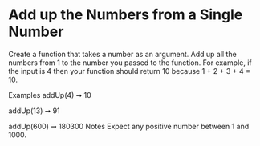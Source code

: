# Add up the Numbers from a Single Number

Create a function that takes a number as an argument. Add up all the numbers from 1 to the number you passed to the function. For example, if the input is 4 then your function should return 10 because 1 + 2 + 3 + 4 = 10.

Examples
addUp(4) ➞ 10

addUp(13) ➞ 91

addUp(600) ➞ 180300
Notes
Expect any positive number between 1 and 1000.
